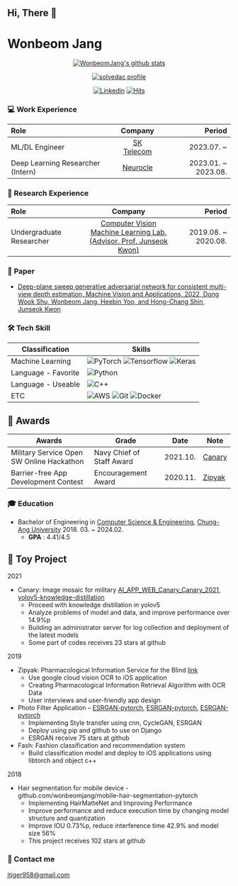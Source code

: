 ## Hi, There 👋
# Wonbeom Jang

<div align="center">

[![WonbeomJang's github stats](https://github-readme-stats.vercel.app/api?username=wonbeomjang&show_icons=true&hide_border=true)](https://github.com/wonbeomjang)

</div>
<div align="center">

[![solvedac profile](http://mazassumnida.wtf/api/v2/generate_badge?boj=jtiger958)](https://solved.ac/profile/jtiger958)

</div>

<div align="center">

[![Linkedin](https://img.shields.io/badge/-LinkedIn-blue?style=flat-square&logo=Linkedin&logoColor=white)](https://www.linkedin.com/in/wonbeom-jang-a94131192/)
[![Hits](https://hits.seeyoufarm.com/api/count/incr/badge.svg?url=https%3A%2F%2Fgithub.com%2Fwonbeomjang%2F&count_bg=%2379C83D&title_bg=%23555555&icon=&icon_color=%23E7E7E7&title=hits&edge_flat=false)](https://hits.seeyoufarm.com)

</div>

<!--[![Blog](http://img.shields.io/badge/-Tech%20blog-black?style=flat-square&logo=blogger&logoColor=white)](https://velog.io/@ally3k)-->

### 💻 Work Experience
| Role                              |                 Company                  |              Period |
|:----------------------------------|:----------------------------------------:|--------------------:|
| ML/DL Engineer                    | [SK Telecom](https://www.sktelecom.com/) |          2023.07. ~ |
| Deep Learning Researcher (Intern) | [Neurocle](https://www.neuro-cle.com/)   | 2023.01. ~ 2023.08. |

### 🔬 Research Experience
| Role                      |                                                       Company                                                        |              Period |
|:--------------------------|:--------------------------------------------------------------------------------------------------------------------:|--------------------:|
| Undergraduate Researcher  | [Computer Vision Machine Learning Lab. <br />(Advisor. Prof. Junseok Kwon)](https://sites.google.com/view/cau-cvml/) | 2019.08. ~ 2020.08. | 

### 📄 Paper
- [Deep-plane sweep generative adversarial network for consistent multi-view depth estimation, Machine Vision and Applications, 2022, Dong Wook Shu, Wonbeom Jang, Heebin Yoo, and Hong-Chang Shin, Junseok Kwon](https://link.springer.com/article/10.1007/s00138-021-01258-7)

### 🛠️ Tech Skill
| Classification      | Skills                                                                                                                                                                                                                                                                                                                                    |
|---------------------|-------------------------------------------------------------------------------------------------------------------------------------------------------------------------------------------------------------------------------------------------------------------------------------------------------------------------------------------|
| Machine Learning    | ![PyTorch](https://img.shields.io/badge/PyTorch-EE4C2C.svg?style=for-the-badge&logo=PyTorch&logoColor=white) ![Tensorflow](https://img.shields.io/badge/Tensorflow-FF6F00.svg?style=for-the-badge&logo=tensorflow&logoColor=white) ![Keras](https://img.shields.io/badge/Keras-D00000.svg?style=for-the-badge&logo=keras&logoColor=white) |
| Language - Favorite | ![Python](https://img.shields.io/badge/python-3670A0?style=for-the-badge&logo=python&logoColor=ffdd54)                                                                                                                                                                                                                                    |
| Language - Useable  | ![C++](https://img.shields.io/badge/c++-%2300599C.svg?style=for-the-badge&logo=cplusplus&logoColor=white)                                                                                                                                                                                                                                  
| ETC                 | ![AWS](https://img.shields.io/badge/AWS-%23FF9900.svg?style=for-the-badge&logo=amazon-aws&logoColor=white) ![Git](https://img.shields.io/badge/git-%23F05033.svg?style=for-the-badge&logo=git&logoColor=white) ![Docker](https://img.shields.io/badge/Docker-2496ED.svg?style=for-the-badge&logo=docker&logoColor=white)                     |

## 🏅 Awards
| Awards                                    | Grade                     | Date     | Note                                                  |
|-------------------------------------------|---------------------------|----------|-------------------------------------------------------|
| Military Service Open SW Online Hackathon | Navy Chief of Staff Award | 2021.10. | [Canary](https://www.wonbeomjang.kr/projects/canary/) |
| Barrier-free App Development Contest      | Encouragement Award       | 2020.11. | [Zipyak](https://www.wonbeomjang.kr/projects/zipyak/) |

### 🎓 Education
- Bachelor of Engineering in [Computer Science & Engineering](https://cse.cau.ac.kr/main.php), [Chung-Ang University](https://www.cau.ac.kr/index.do) 2018. 03. ~ 2024.02.
    - **GPA** : 4.41/4.5

## 🚂 Toy Project
2021
- Canary: Image mosaic for military [AI_APP_WEB_Canary_Canary_2021](github.com/wonbeomjang/AI_APP_WEB_Canary_Canary_2021), [yolov5-knowledge-distillation](github.com/wonbeomjang/yolov5-knowledge-distillation)
    - Proceed with knowledge distillation in yolov5
    - Analyze problems of model and data, and improve performance over 14.9%p
    - Building an administrator server for log collection and deployment of the latest models
    - Some part of codes receives 23 stars at github

2019
- Zipyak: Pharmacological Information Service for the Blind [link](wonbeomjang.github.io/product-design/2020/01/03/barrier-free/)
    - Use google cloud vision OCR to iOS application
    - Creating Pharmacological Information Retrieval Algorithm with OCR Data
    - User interviews and user-friendly app design
- Photo Filter Application – [ESRGAN-pytorch](github.com/wonbeomjang/ESRGAN-pytorch), [ESRGAN-pytorch](github.com/wonbeomjang/cyclegan-pytorch), [ESRGAN-pytorch](github.com/wonbeomjang/neural-style-transfer-pytorch)
    - Implementing Style transfer using cnn, CycleGAN, ESRGAN
    - Deploy using pip and github to use on Django
    - ESRGAN receive 75 stars at github
- Fash: Fashion classification and recommendation system
    - Build classification model and deploy to iOS applications using libtorch and object c++

2018
- Hair segmentation for mobile device - github.com/wonbeomjang/mobile-hair-segmentation-pytorch
    - Implementing HairMatteNet and Improving Performance
    - Improve performance and reduce execution time by changing model structure and quantization
    - Improve IOU 0.73%p, reduce interference time 42.9% and model size 56%
    - This project receives 102 stars at github

### 📧 Contact me
[jtiger958@gmail.com](mailto:jtiger958@gmail.com)
